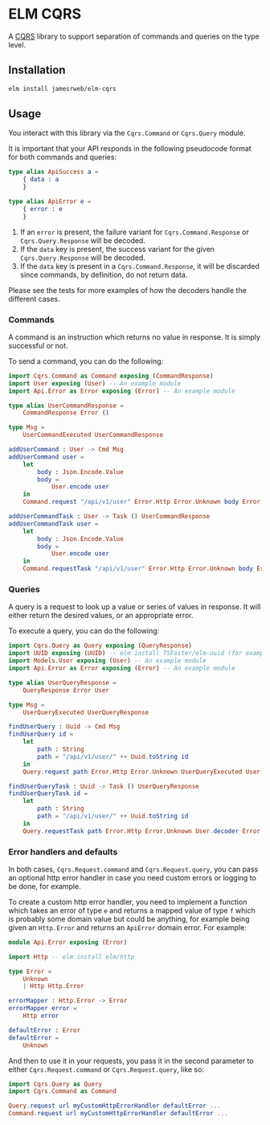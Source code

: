 # ELM CQRS

A [CQRS](https://en.wikipedia.org/wiki/Command_Query_Responsibility_Segregation) library to support separation of commands and queries on the type level.

## Installation

```sh
elm install jamesrweb/elm-cqrs
```

## Usage

You interact with this library via the `Cqrs.Command` or `Cqrs.Query` module.

It is important that your API responds in the following pseudocode format for both commands and queries:

```elm
type alias ApiSuccess a =
    { data : a
    }

type alias ApiError e =
    { error : e
    }
```

1. If an `error` is present, the failure variant for `Cqrs.Command.Response` or `Cqrs.Query.Response` will be decoded.
2. If the `data` key is present, the success variant for the given `Cqrs.Query.Response` will be decoded.
3. If the `data` key is present in a `Cqrs.Command.Response`, it will be discarded since commands, by definition, do not return data.

Please see the tests for more examples of how the decoders handle the different cases.

### Commands

A command is an instruction which returns no value in response. It is simply successful or not.

To send a command, you can do the following:

```elm
import Cqrs.Command as Command exposing (CommandResponse)
import User exposing (User) -- An example module
import Api.Error as Error exposing (Error) -- An example module

type alias UserCommandResponse =
    CommandResponse Error ()

type Msg =
    UserCommandExecuted UserCommandResponse

addUserCommand : User -> Cmd Msg
addUserCommand user =
    let
        body : Json.Encode.Value
        body =
            User.encode user
    in
    Command.request "/api/v1/user" Error.Http Error.Unknown body Error.decoder UserCommandExecuted

addUserCommandTask : User -> Task () UserCommandResponse
addUserCommandTask user =
    let
        body : Json.Encode.Value
        body =
            User.encode user
    in
    Command.requestTask "/api/v1/user" Error.Http Error.Unknown body Error.decoder
```

### Queries

A query is a request to look up a value or series of values in response. It will either return the desired values, or an appropriate error.

To execute a query, you can do the following:

```elm
import Cqrs.Query as Query exposing (QueryResponse)
import UUID exposing (UUID) -- elm install TSFoster/elm-uuid (for example)
import Models.User exposing (User) -- An example module
import Api.Error as Error exposing (Error) -- An example module

type alias UserQueryResponse =
    QueryResponse Error User

type Msg =
    UserQueryExecuted UserQueryResponse

findUserQuery : Uuid -> Cmd Msg
findUserQuery id =
    let
        path : String
        path = "/api/v1/user/" ++ Uuid.toString id
    in
    Query.request path Error.Http Error.Unknown UserQueryExecuted User.decoder Error.decoder

findUserQueryTask : Uuid -> Task () UserQueryResponse
findUserQueryTask id =
    let
        path : String
        path = "/api/v1/user/" ++ Uuid.toString id
    in
    Query.requestTask path Error.Http Error.Unknown User.decoder Error.decoder
```

### Error handlers and defaults

In both cases, `Cqrs.Request.command` and `Cqrs.Request.query`, you can pass an optional http error handler in case you need custom errors or logging to be done, for example.

To create a custom http error handler, you need to implement a function which takes an error of type `e` and returns a mapped value of type `f` which is probably some domain value but could be anything, for example being given an `Http.Error` and returns an `ApiError` domain error. For example:

```elm
module Api.Error exposing (Error)

import Http -- elm install elm/http

type Error =
    Unknown
    | Http Http.Error

errorMapper : Http.Error -> Error
errorMapper error =
    Http error

defaultError : Error
defaultError =
    Unknown
```

And then to use it in your requests, you pass it in the second parameter to either `Cqrs.Request.command` or `Cqrs.Request.query`, like so:

```elm
import Cqrs.Query as Query
import Cqrs.Command as Command

Query.request url myCustomHttpErrorHandler defaultError ...
Command.request url myCustomHttpErrorHandler defaultError ...
```
